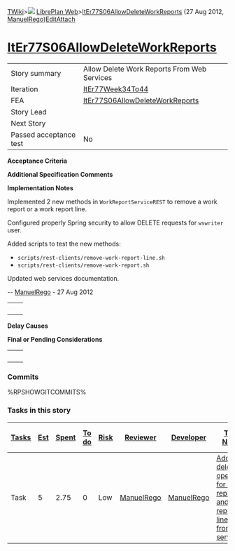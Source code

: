 [TWiki](Main_WebHome)&gt;![](/twiki/pub/TWiki/TWikiDocGraphics/web-bg-small.gif) [LibrePlan Web](LibrePlan_WebHome)&gt;[ItEr77S06AllowDeleteWorkReports](LibrePlan_ItEr77S06AllowDeleteWorkReports "Topic revision: 2 (27 Aug 2012 - 11:10:27)") (27 Aug 2012, [ManuelRego](Main_ManuelRego))[Edit](LibrePlan_ItEr77S06AllowDeleteWorkReports?t=1520343703 "Edit this topic text")[Attach](/twiki/bin/attach/LibrePlan/ItEr77S06AllowDeleteWorkReports "Attach an image or document to this topic")  

 [ItEr77S06AllowDeleteWorkReports](LibrePlan_ItEr77S06AllowDeleteWorkReports)
=============================================================================

|                        |                                                                              |
|------------------------|------------------------------------------------------------------------------|
| Story summary          | Allow Delete Work Reports From Web Services                                  |
| Iteration              | [ItEr77Week34To44](LibrePlan_ItEr77Week34To44)                               |
| FEA                    | [ItEr77S06AllowDeleteWorkReports](LibrePlan_ItEr77S06AllowDeleteWorkReports) |
| Story Lead             |                                                                              |
| Next Story             |                                                                              |
| Passed acceptance test | No                                                                           |

**Acceptance Criteria**

**Additional Specification Comments**

**Implementation Notes**

Implemented 2 new methods in `WorkReportServiceREST` to remove a work report or a work report line.

Configured properly Spring security to allow DELETE requests for `wswriter` user.

Added scripts to test the new methods:

-   `scripts/rest-clients/remove-work-report-line.sh`
-   `scripts/rest-clients/remove-work-report.sh`

Updated web services documentation.

-- [ManuelRego](Main_ManuelRego) - 27 Aug 2012

|     |     |
|-----|-----|
|     |     |

**Delay Causes**

**Final or Pending Considerations**

|     |     |
|-----|-----|
|     |     |

###  Commits

%RPSHOWGITCOMMITS%

###  Tasks in this story

| [Tasks](LibrePlan_ItEr77S06AllowDeleteWorkReports?sortcol=0;table=2;up=0#sorted_table "Sort by this column") | [Est](LibrePlan_ItEr77S06AllowDeleteWorkReports?sortcol=1;table=2;up=0#sorted_table "Sort by this column") | [Spent](LibrePlan_ItEr77S06AllowDeleteWorkReports?sortcol=2;table=2;up=0#sorted_table "Sort by this column") | [To do](LibrePlan_ItEr77S06AllowDeleteWorkReports?sortcol=3;table=2;up=0#sorted_table "Sort by this column") | [Risk](LibrePlan_ItEr77S06AllowDeleteWorkReports?sortcol=4;table=2;up=0#sorted_table "Sort by this column") | [Reviewer](LibrePlan_ItEr77S06AllowDeleteWorkReports?sortcol=5;table=2;up=0#sorted_table "Sort by this column") | [Developer](LibrePlan_ItEr77S06AllowDeleteWorkReports?sortcol=6;table=2;up=0#sorted_table "Sort by this column") | [Task Name](LibrePlan_ItEr77S06AllowDeleteWorkReports?sortcol=7;table=2;up=0#sorted_table "Sort by this column")                | [Start Date](LibrePlan_ItEr77S06AllowDeleteWorkReports?sortcol=8;table=2;up=0#sorted_table "Sort by this column") | [Est End Date](LibrePlan_ItEr77S06AllowDeleteWorkReports?sortcol=9;table=2;up=0#sorted_table "Sort by this column") | [End Date](LibrePlan_ItEr77S06AllowDeleteWorkReports?sortcol=10;table=2;up=0#sorted_table "Sort by this column") |
|--------------------------------------------------------------------------------------------------------------|------------------------------------------------------------------------------------------------------------|--------------------------------------------------------------------------------------------------------------|--------------------------------------------------------------------------------------------------------------|-------------------------------------------------------------------------------------------------------------|-----------------------------------------------------------------------------------------------------------------|------------------------------------------------------------------------------------------------------------------|---------------------------------------------------------------------------------------------------------------------------------|-------------------------------------------------------------------------------------------------------------------|---------------------------------------------------------------------------------------------------------------------|------------------------------------------------------------------------------------------------------------------|
| Task                                                                                                         | 5                                                                                                          | 2.75                                                                                                         | 0                                                                                                            | Low                                                                                                         | [ManuelRego](Main_ManuelRego)                                                                                   | [ManuelRego](Main_ManuelRego)                                                                                    | [Add delete operation for work reports and work report lines from web services](LibrePlan_AnA12S02AllowDeleteWorkReports#TasK1) |                                                                                                                   |                                                                                                                     |                                                                                                                  |
